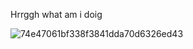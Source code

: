 Hrrggh what am i doig
  
    
      
      
        
  
  


![74e47061bf338f3841dda70d6326ed43](https://user-images.githubusercontent.com/104703637/https://64.media.tumblr.com/6c3ca8d8039a84816999e2b1a3d8803f/tumblr_p0u9bwPt5E1uhe17yo1_500.gifv)
